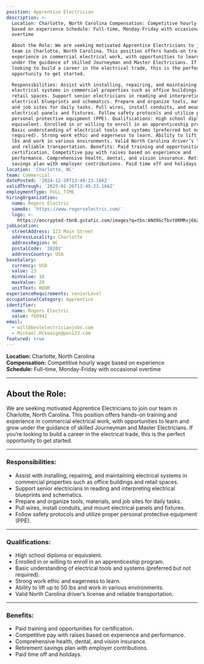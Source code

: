 ```yaml
---
position: Apprentice Electrician
description: >-
  Location: Charlotte, North Carolina Compensation: Competitive hourly wage
  based on experience Schedule: Full-time, Monday-Friday with occasional
  overtime

  About the Role: We are seeking motivated Apprentice Electricians to join our
  team in Charlotte, North Carolina. This position offers hands-on training and
  experience in commercial electrical work, with opportunities to learn and grow
  under the guidance of skilled Journeyman and Master Electricians. If you’re
  looking to build a career in the electrical trade, this is the perfect
  opportunity to get started.

  Responsibilities: Assist with installing, repairing, and maintaining
  electrical systems in commercial properties such as office buildings and
  retail spaces. Support senior electricians in reading and interpreting
  electrical blueprints and schematics. Prepare and organize tools, materials,
  and job sites for daily tasks. Pull wires, install conduits, and mount
  electrical panels and fixtures. Follow safety protocols and utilize proper
  personal protective equipment (PPE). Qualifications: High school diploma or
  equivalent. Enrolled in or willing to enroll in an apprenticeship program.
  Basic understanding of electrical tools and systems (preferred but not
  required). Strong work ethic and eagerness to learn. Ability to lift up to 50
  lbs and work in various environments. Valid North Carolina driver’s license
  and reliable transportation. Benefits: Paid training and opportunities for
  certification. Competitive pay with raises based on experience and
  performance. Comprehensive health, dental, and vision insurance. Retirement
  savings plan with employer contributions. Paid time off and holidays.
location: 'Charlotte, NC'
team: Commercial
datePosted: '2024-12-20T13:49:23.166Z'
validThrough: '2025-01-26T13:49:23.166Z'
employmentType: FULL_TIME
hiringOrganization:
  name: Rogers Electric
  sameAs: 'https://www.rogerselectric.com/'
  logo: >-
    https://encrypted-tbn0.gstatic.com/images?q=tbn:ANd9GcTbvt0RMRvj6bZdL81Q6HJeRVl_qflQIGgp9w&s
jobLocation:
  streetAddress: 123 Main Street
  addressLocality: Charlotte
  addressRegion: NC
  postalCode: '28202'
  addressCountry: USA
baseSalary:
  currency: USD
  value: 23
  minValue: 18
  maxValue: 29
  unitText: HOUR
experienceRequirements: seniorLevel
occupationalCategory: Apprentice
identifier:
  name: Rogers Electric
  value: fk0942
email:
  - will@bestelectricianjobs.com
  - Michael.Mckeaige@pes123.com
featured: true
---
```


**Location:** Charlotte, North Carolina  
**Compensation:** Competitive hourly wage based on experience  
**Schedule:** Full-time, Monday-Friday with occasional overtime  

---

## About the Role:  
We are seeking motivated Apprentice Electricians to join our team in Charlotte, North Carolina. This position offers hands-on training and experience in commercial electrical work, with opportunities to learn and grow under the guidance of skilled Journeyman and Master Electricians. If you’re looking to build a career in the electrical trade, this is the perfect opportunity to get started.

---

### Responsibilities:
- Assist with installing, repairing, and maintaining electrical systems in commercial properties such as office buildings and retail spaces.  
- Support senior electricians in reading and interpreting electrical blueprints and schematics.  
- Prepare and organize tools, materials, and job sites for daily tasks.  
- Pull wires, install conduits, and mount electrical panels and fixtures.  
- Follow safety protocols and utilize proper personal protective equipment (PPE).  

---

### Qualifications:
- High school diploma or equivalent.  
- Enrolled in or willing to enroll in an apprenticeship program.  
- Basic understanding of electrical tools and systems (preferred but not required).  
- Strong work ethic and eagerness to learn.  
- Ability to lift up to 50 lbs and work in various environments.  
- Valid North Carolina driver’s license and reliable transportation.  

---

### Benefits:
- Paid training and opportunities for certification.  
- Competitive pay with raises based on experience and performance.  
- Comprehensive health, dental, and vision insurance.  
- Retirement savings plan with employer contributions.  
- Paid time off and holidays.  
